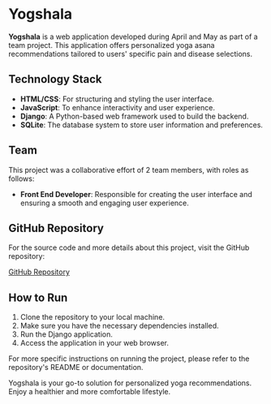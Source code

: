 # Yogshala

**Yogshala** is a web application developed during April and May as part of a team project. This application offers personalized yoga asana recommendations tailored to users' specific pain and disease selections.

## Technology Stack

- **HTML/CSS**: For structuring and styling the user interface.
- **JavaScript**: To enhance interactivity and user experience.
- **Django**: A Python-based web framework used to build the backend.
- **SQLite**: The database system to store user information and preferences.

## Team

This project was a collaborative effort of 2 team members, with roles as follows:

- **Front End Developer**: Responsible for creating the user interface and ensuring a smooth and engaging user experience.

## GitHub Repository

For the source code and more details about this project, visit the GitHub repository:

[GitHub Repository](https://github.com/AbhinavTiwari2705/Yogshala.git)

## How to Run

1. Clone the repository to your local machine.
2. Make sure you have the necessary dependencies installed.
3. Run the Django application.
4. Access the application in your web browser.

For more specific instructions on running the project, please refer to the repository's README or documentation.

Yogshala is your go-to solution for personalized yoga recommendations. Enjoy a healthier and more comfortable lifestyle.
